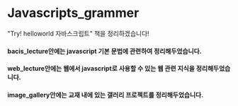 # Javascripts_grammer

"Try! helloworld 자바스크립트" 책을 정리하겠습니다!

  #### bacis_lecture안에는 javascript 기본 문법에 관련하여 정리해두었습니다.    
  
  #### web_lecture안에는 웹에서 javascript로 사용할 수 있는 웹 관련 지식을 정리해두었습니다.  
  
  #### image_gallery안에는 교재 내에 있는 갤러리 프로젝트를 정리해두었습니다.  
